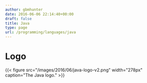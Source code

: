 ```yaml
---
author: gbmhunter
date: 2016-06-06 22:14:40+00:00
draft: false
title: Java
type: page
url: /programming/languages/java
---
```


# Logo

{{< figure src="/images/2016/06/java-logo-v2.png" width="278px" caption="The Java logo."  >}}
